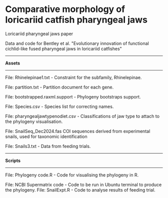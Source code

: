 # Comparative morphology of loricariid catfish pharyngeal jaws

Loricariid pharyngeal jaws paper

Data and code for Bentley et al. "Evolutionary innovation of functional cichlid-like fused pharyngeal jaws in loricariid catfishes"

***

**Assets**

***
File: Rhinelepinae1.txt - Constraint for the subfamily, Rhinelepinae.

File: partition.txt - Partition document for each gene.

File: bootstrapped.raxml.support - Phylogeny bootstraps support.

File: Species.csv - Species list for correcting names.

File: pharyngealjawtypenodiet.csv - Classifications of jaw type to attach to the phylogeny visualisation.

File: SnailSeq_Dec2024.fas COI sequences derived from experimental snails, used for taxonomic identification

File: Snails3.txt - Data from feeding trials. 

***

**Scripts**

***

File: Phylogeny code.R - Code for visualising the phylogeny in R. 

File: NCBI Supermatrix code - Code to be run in Ubuntu terminal to produce the phylogeny.
File: SnailExpt.R - Code to analyse results of feeding trial.
